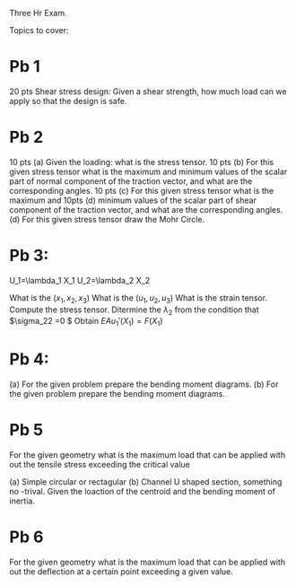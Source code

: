 Three Hr Exam. 


Topics to cover:


# Pb 1
20 pts Shear stress design: Given a shear strength, how much load can we apply so that the design is safe.  


# Pb 2
10 pts (a) Given the loading: what is the stress tensor. 
10 pts (b) For this given stress tensor what is the maximum and minimum values of the scalar part of normal component of the traction vector, and what are the corresponding angles. 
10 pts (c) For this given stress tensor what is the maximum and 10pts (d) minimum values of the scalar part of shear component of the traction vector, and what are the corresponding angles. 
(d)  For this given stress tensor draw the Mohr Circle.


# Pb 3: 

U_1=\lambda_1 X_1
U_2=\lambda_2 X_2

What is the $(x_1,x_2,x_3)$
What is the $(u_1,u_2,u_3)$
What is the strain tensor.
Compute the stress tensor. 
Ditermine the $\lambda_2$ from the condition that $\sigma_22 =0 $
Obtain $E A u_1'(X_1)=F(X_1)$

# Pb 4: 
(a) For the given problem prepare the bending moment diagrams.
(b) For the given problem prepare the bending moment diagrams.

# Pb 5 

For the given geometry what is the maximum load that can be applied with out the tensile stress exceeding the critical value

(a) Simple circular or rectagular
(b) Channel U shaped section, something no -trival. Given the loaction of the centroid and the bending moment of inertia. 

# Pb 6 
For the given geometry what is the maximum load that can be applied with out the deflection at a certain point exceeding a given value. 
